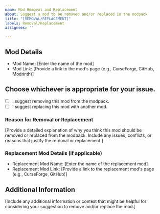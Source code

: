 ```yaml
---
name: Mod Removal and Replacement
about: Suggest a mod to be removed and/or replaced in the modpack
title: "[REMOVAL/REPLACEMENT]"
labels: Removal/Replacement
assignees: ''

---
```


## Mod Details
- Mod Name: [Enter the name of the mod]
- Mod Link: [Provide a link to the mod's page (e.g., CurseForge, GitHub, Modrinth)]

## Choose whichever is appropriate for your issue.
- [ ] I suggest removing this mod from the modpack.
- [ ] I suggest replacing this mod with another mod.

### Reason for Removal or Replacement
[Provide a detailed explanation of why you think this mod should be removed or replaced from the modpack. Include any issues, conflicts, or reasons that justify the removal or replacement.]

### Replacement Mod Details (if applicable)
- Replacement Mod Name: [Enter the name of the replacement mod]
- Replacement Mod Link: [Provide a link to the replacement mod's page (e.g., CurseForge, GitHub)]

## Additional Information
[Include any additional information or context that might be helpful for considering your suggestion to remove and/or replace the mod.]
